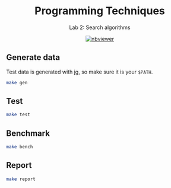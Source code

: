 <p align="center">
  <h1 align="center">Programming Techniques</h1>
  <p align="center">
      Lab 2: Search algorithms
  </p> 
  <p align="center">
    <a href="https://nbviewer.jupyter.org/github/mitinarseny/HSEProgTechLab2/blob/master/report.ipynb?flush=true">
      <img align="center" alt="nbviewer" src="https://img.shields.io/badge/render-nbviewer-F37726.svg?logo=jupyter&style=flat-square">
    </a>   
  </p> 
</p>

## Generate data

Test data is generated with [jg](https://github.com/mitinarseny/jg), so make sure it is your `$PATH`.

```bash
make gen
```

## Test

```bash
make test
```

## Benchmark

```bash
make bench
```

## Report
```bash
make report
```
